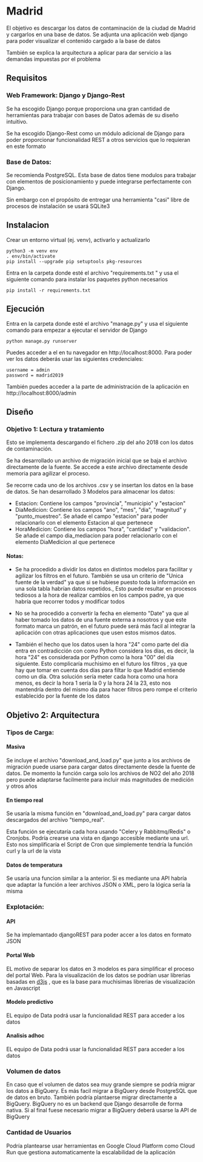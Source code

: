 # Madrid

El objetivo es descargar los datos de contaminación de la ciudad de Madrid y cargarlos en una base de datos. Se adjunta una aplicación web django para poder visualizar el contenido cargado a la base de datos

También se explica la arquitectura a aplicar para dar servicio a las demandas impuestas por el problema

## Requisitos

### Web Framework: Django y Django-Rest
Se ha escogido Django porque proporciona una gran cantidad de herramientas para trabajar con bases de Datos además de su diseño intuitivo.

Se ha escogido Django-Rest como un módulo adicional de Django para poder proporcionar funcionalidad REST a otros servicios que lo requieran en este formato

### Base de Datos:
Se recomienda PostgreSQL. Esta base de datos tiene modulos para trabajar con elementos de posicionamiento y puede integrarse perfectamente con Django.

Sin embargo con el propósito de entregar una herramienta "casi" libre de procesos de instalación se usará SQLite3


## Instalacion
Crear un entorno virtual (ej. venv), activarlo y actualizarlo
```
python3 -m venv env
. env/bin/activate
pip install --upgrade pip setuptools pkg-resources
```

Entra en la carpeta donde esté el archivo "requirements.txt " y usa el siguiente comando para instalar los paquetes python necesarios
```
pip install -r requirements.txt
```

## Ejecución
Entra en la carpeta donde esté el archivo "manage.py" y usa el siguiente comando para empezar a ejecutar el servidor de Django
```
python manage.py runserver
```

Puedes acceder a el en tu navegador en http://localhost:8000. Para poder ver los datos deberás usar las siguientes credenciales: 
```
username = admin
password = madrid2019
```

También puedes acceder a la parte de administración de la aplicación en http://localhost:8000/admin


## Diseño

### Objetivo 1: Lectura y tratamiento
Esto se implementa descargando el fichero .zip del año 2018 con los datos de contaminación.

Se ha desarrollado un archivo de migración inicial que se baja el archivo directamente de la fuente. Se accede a este archivo directamente desde memoria para agilizar el proceso.

Se recorre cada uno de los archivos .csv y se insertan los datos en la base de datos.
Se han desarrollado 3 Modelos para almacenar los datos:
* Estacion: Contiene los campos "provincia", "municipio" y "estacion"
* DiaMedicion: Contiene los campos "ano", "mes", "dia", "magnitud" y "punto_muestreo". Se añade el campo "estacion" para poder relacionarlo con el elemento Estacion al que pertenece
* HoraMedicion: Contiene los campos "hora", "cantidad" y "validacion". Se añade el campo dia_mediacion para poder relacionarlo con el elemento DiaMedicion al que pertenece

#### Notas:
* Se ha procedido a dividir los datos en distintos modelos para facilitar y agilizar los filtros en el futuro. También se usa un criterio de "Unica fuente de la verdad" ya que si se hubiese puesto toda la información en una sola tabla habrían datos repetidos., Esto puede resultar en procesos tediosos a la hora de realizar cambios en los campos padre, ya que habría que recorrer todos y modificar todos

* No se ha procedido a convertir la fecha en elemento "Date" ya que al haber tomado los datos de una fuente externa a nosotros y que este formato marca un patrón, en el futuro puede será más facil al integrar la aplicación con otras aplicaciones que usen estos mismos datos.

* También el hecho que los datos usen la hora "24" como parte del día entra en contradicción con como Python considera los días, es decir, la hora "24" es considerada por Python como la hora "00" del día siguiente. Esto complicaría muchisimo en el futuro los filtros , ya que hay que tomar en cuenta dos días para filtar lo que Madrid entiende como un día. Otra solución sería meter cada hora como una hora menos, es decir la hora 1 sería la 0 y la hora 24 la 23, esto nos mantendría dentro del mismo día para hacer filtros pero rompe el criterio establecido por la fuente de los datos


## Objetivo 2: Arquitectura
### Tipos de Carga:
#### Masiva

Se incluye el archivo "download_and_load.py" que junto a los archivos de migración puede usarse para cargar datos directamente desde la fuente de datos. De momento la función carga solo los archivos de NO2 del año 2018 pero puede adaptarse facilmente para incluir más magnitudes de medición y otros años


#### En tiempo real
Se usaría la misma función en "download_and_load.py" para cargar datos descargados del archivo "tiempo_real".

Esta función se ejecutaría cada hora usando "Celery y Rabbitmq/Redis" o Cronjobs. Podría crearse una vista en django accesible mediante una url. Esto nos simplificaría el Script de Cron que simplemente tendría la función curl y la url de la vista

#### Datos de temperatura
Se usaría una funcion similar a la anterior. Si es mediante una API habría que adaptar la función a leer archivos JSON o XML, pero la lógica sería la misma


### Explotación:
#### API
Se ha implemantado djangoREST para poder accer a los datos en formato JSON

#### Portal Web
EL motivo de separar los datos en 3 modelos es para simplificar el proceso del portal Web.
Para la visualización de los datos se podrían usar librerias basadas en [d3js](https://d3js.org/) , que es la base para muchisimas librerias de visualización en Javascript

#### Modelo predictivo
EL equipo de Data podrá usar la funcionalidad REST para acceder a los datos

#### Analisis adhoc
EL equipo de Data podrá usar la funcionalidad REST para acceder a los datos


### Volumen de datos
En caso que el volumen de datos sea muy grande siempre se podría migrar los datos a BigQuery.
Es más facil migrar a BigQuery desde PostgreSQL que de datos en bruto.
También podría plantaerse migrar directamente a BigQuery.
BigQuery no es un backend que Django desarrolle de forma nativa. Si al final fuese necesario migrar a BigQuery deberá usarse la API de BigQuery

### Cantidad de Usuarios
Podría plantearse usar herramientas en Google Cloud Platform como Cloud Run que gestiona automaticamente la escalabilidad de la aplicación
